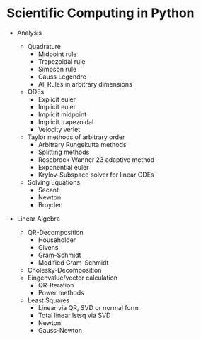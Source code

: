 # Scientific Computing in Python
- Analysis
    - Quadrature
        - Midpoint rule
        - Trapezoidal rule
        - Simpson rule
        - Gauss Legendre
        - All Rules in arbitrary dimensions
    - ODEs
        - Explicit euler
        - Implicit euler
        - Implicit midpoint
        - Implicit trapezoidal
        - Velocity verlet
	- Taylor methods of arbitrary order
        - Arbitrary Rungekutta methods
        - Splitting methods
        - Rosebrock-Wanner 23 adaptive method
        - Exponential euler
        - Krylov-Subspace solver for linear ODEs
    - Solving Equations
        - Secant
        - Newton
        - Broyden



- Linear Algebra
    - QR-Decomposition
        - Householder
        - Givens
        - Gram-Schmidt
        - Modified Gram-Schmidt
    - Cholesky-Decomposition
    - Eingenvalue/vector calculation
        - QR-Iteration
        - Power methods
    - Least Squares
        - Linear via QR, SVD or normal form
        - Total linear lstsq via SVD
        - Newton
        - Gauss-Newton
